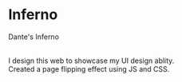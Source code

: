 # Inferno
Dante's Inferno

<br>
I design this web to showcase my UI design ablity.<br>
Created a page flipping effect using JS and CSS.
